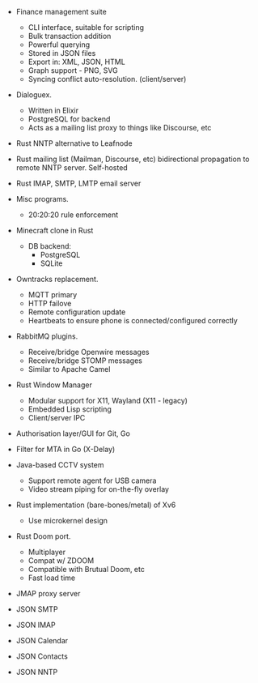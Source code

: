 - Finance management suite
  - CLI interface, suitable for scripting
  - Bulk transaction addition
  - Powerful querying
  - Stored in JSON files
  - Export in: XML, JSON, HTML
  - Graph support - PNG, SVG
  - Syncing conflict auto-resolution. (client/server)

- Dialoguex.
  - Written in Elixir
  - PostgreSQL for backend
  - Acts as a mailing list proxy to things like Discourse, etc

- Rust NNTP alternative to Leafnode

- Rust mailing list (Mailman, Discourse, etc) bidirectional
  propagation to remote NNTP server. Self-hosted

- Rust IMAP, SMTP, LMTP email server

- Misc programs.
  * 20:20:20 rule enforcement

- Minecraft clone in Rust
  * DB backend:
      * PostgreSQL
      * SQLite

- Owntracks replacement.
    * MQTT primary
    * HTTP failove
    * Remote configuration update
    * Heartbeats to ensure phone is connected/configured correctly

- RabbitMQ plugins.
  * Receive/bridge Openwire messages
  * Receive/bridge STOMP messages
  * Similar to Apache Camel

- Rust Window Manager
  - Modular support for X11, Wayland (X11 - legacy)
  - Embedded Lisp scripting
  - Client/server IPC

- Authorisation layer/GUI for Git, Go

- Filter for MTA in Go (X-Delay)

- Java-based CCTV system
  - Support remote agent for USB camera
  - Video stream piping for on-the-fly overlay

* Rust implementation (bare-bones/metal) of Xv6
  - Use microkernel design

* Rust Doom port.
  - Multiplayer
  - Compat w/ ZDOOM
  - Compatible with Brutual Doom, etc
  - Fast load time

* JMAP proxy server

* JSON SMTP
* JSON IMAP
* JSON Calendar
* JSON Contacts
* JSON NNTP
